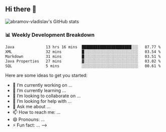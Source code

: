 ## Hi there 👋
![abramov-vladislav's GitHub stats](https://github-readme-stats.vercel.app/api?username=abramov-vladislav&theme=dark&show_icons=true)

### 📊 Weekly Development Breakdown

<!--START_SECTION:waka-->

```txt
Java              13 hrs 16 mins  ██████████████████████░░░   87.77 %
XML               32 mins         █░░░░░░░░░░░░░░░░░░░░░░░░   03.54 %
Markdown          31 mins         █░░░░░░░░░░░░░░░░░░░░░░░░   03.51 %
Java Properties   27 mins         ▓░░░░░░░░░░░░░░░░░░░░░░░░   03.02 %
SQL               5 mins          ░░░░░░░░░░░░░░░░░░░░░░░░░   00.61 %
```

<!--END_SECTION:waka-->


Here are some ideas to get you started:

- 🔭 I’m currently working on ...
- 🌱 I’m currently learning ...
- 👯 I’m looking to collaborate on ...
- 🤔 I’m looking for help with ...
- 💬 Ask me about ...
- 📫 How to reach me: ...
- 😄 Pronouns: ...
- ⚡ Fun fact: ...
-->
